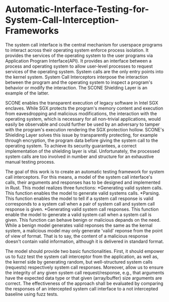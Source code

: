 # Automatic-Interface-Testing-for-System-Call-Interception-Frameworks
The system call interface is the central mechanism for userspace programs to interact across their operating system enforce process isolation. It provides the services of the operating system to the user programs via Application Program Interface(API). It provides an interface between a process and operating system to allow user-level processes to request services of the operating system. System calls are the only entry points into the kernel system. System Call Interceptors interpose the interaction between the program and the operating system to inspect a program's behavior or modify the interaction. The SCONE Shielding Layer is an example of the latter.

SCONE enables the transparent execution of legacy software in Intel SGX enclaves. While SGX protects the program's memory content and execution from eavesdropping and malicious modifications, the interaction with the operating system, which is necessary for all non-trivial applications, would easily be observable and could further be used by an adversary to tamper with the program's execution rendering the SGX protection hollow. SCONE's Shielding Layer solves this issue by transparently protecting, for example through encryption, the program data before giving the system call to the operating system. To achieve its security guarantees, a correct implementation of the shielding layer is vital. Unfortunately, the processed system calls are too involved in number and structure for an exhaustive manual testing process.

The goal of this work is to create an automatic testing framework for system call interceptors. For this means, a model of the system call interface's calls, their arguments and responses has to be designed and implemented in Rust. This model realizes three functions:
*Generating valid system calls. This function enables the model to generate valid systems calls.
*Parsing. This function enables the model to tell if a system call response is valid corresponds to a system call when a pair of system call and system call response is given.
*Generating valid system call responses. This function enable the model to generate a valid system call when a system call is given. This function can behave benign or malicious depands on the need. While a benign model generates valid reponses the same  as the kernal system, a malicious model may only generate 'valid' reponse from the point of view of format. That is to say, the content of a malicious response doesn't contain valid information, although it is delivered in standard format.


The model should provide two basic functionalities. First, it should empower us to fuzz test the system call interceptor from the application, as well as, the kernel side by generating random, but well-structured system calls (requests) respectively system call responses. Moreover, allow us to ensure the integrity of any given system call request/response, e.g., that arguments have the expected data type or that given (array/buffer) size arguments are correct. The effectiveness of the approach shall be evaluated by comparing the responses of an intercepted system call interface to a not intercepted baseline using fuzz tests.
